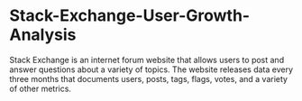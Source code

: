 # Stack-Exchange-User-Growth-Analysis
Stack Exchange is an internet forum website that allows users to post and answer questions about a variety of topics. The website releases data every three months that documents users, posts, tags, flags, votes, and a variety of other metrics.

